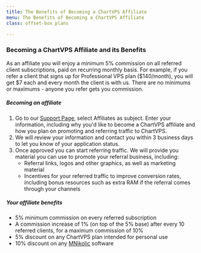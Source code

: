 ```yaml
---
title: The Benefits of Becoming a ChartVPS Affiliate
menu: The Benefits of Becoming a ChartVPS Affiliate
class: offset-box plans
    
---
```


<div>
                <div class="page-wrapper">
    <div class="page-content"> <h3>Becoming a ChartVPS Affiliate and its Benefits</h3>
     <p>As an affiliate you will enjoy a minimum 5% commission on all referred client subscriptions, paid on recurring monthly basis. For example, if you refer a client that signs up for Professional VPS plan ($140/month), you will get $7 each and every month the client is with us. There are no minimums or maximums - anyone you refer gets you commission.</p>
    <h5>Becoming an affiliate</h5>
    <ol><li>Go to our <a href="contact">Support Page</a>, select Affiliates as subject. Enter your information, including why you'd like to become a ChartVPS affiliate and how you plan on promoting and referring traffic to ChartVPS.</li>
    	<li>We will review your information and contact you within 3 business days to let you know of your application status.</li>
    	<li>Once approved you can start referring traffic. We will provide you material you can use to promote your referral business, including:
    		<ul><li>Referral links, logos and other graphics, as well as marketing material</li>
    			<li>Incentives for your referred traffic to improve conversion rates, including bonus resources such as extra RAM if the referral comes through your channels</li></ul></li></ol>
    	<h5>Your affiliate benefits</h5><ul>
    		<li>5% minimum commission on every referred subscription</li> 
    			<li>A commission increase of 1% (on top of the 5% base) after every 10 referred clients, for a maximum commission of 10%</li><li>5% discount on any ChartVPS plan intended for personal use</li><li>10% discount on any <a href="https://mnikolic.com/main/store">MNikolic</a> software</ul>
      </div></div></div>